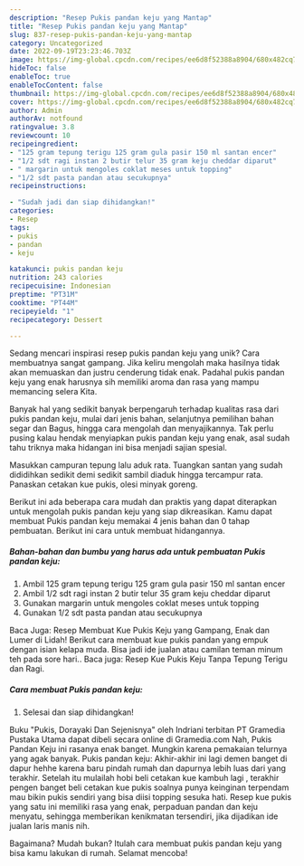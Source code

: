 ```yaml
---
description: "Resep Pukis pandan keju yang Mantap"
title: "Resep Pukis pandan keju yang Mantap"
slug: 837-resep-pukis-pandan-keju-yang-mantap
category: Uncategorized
date: 2022-09-19T23:23:46.703Z
image: https://img-global.cpcdn.com/recipes/ee6d8f52388a8904/680x482cq70/pukis-pandan-keju-foto-resep-utama.jpg
hideToc: false
enableToc: true
enableTocContent: false
thumbnail: https://img-global.cpcdn.com/recipes/ee6d8f52388a8904/680x482cq70/pukis-pandan-keju-foto-resep-utama.jpg
cover: https://img-global.cpcdn.com/recipes/ee6d8f52388a8904/680x482cq70/pukis-pandan-keju-foto-resep-utama.jpg
author: Admin
authorAv: notfound
ratingvalue: 3.8
reviewcount: 10
recipeingredient:
- "125 gram tepung terigu 125 gram gula pasir 150 ml santan encer"
- "1/2 sdt ragi instan 2 butir telur 35 gram keju cheddar diparut"
- " margarin untuk mengoles coklat meses untuk topping"
- "1/2 sdt pasta pandan atau secukupnya"
recipeinstructions:

- "Sudah jadi dan siap dihidangkan!"
categories:
- Resep
tags:
- pukis
- pandan
- keju

katakunci: pukis pandan keju 
nutrition: 243 calories
recipecuisine: Indonesian
preptime: "PT31M"
cooktime: "PT44M"
recipeyield: "1"
recipecategory: Dessert

---
```





Sedang mencari inspirasi resep pukis pandan keju yang unik? Cara membuatnya sangat gampang. Jika keliru mengolah maka hasilnya tidak akan memuaskan dan justru cenderung tidak enak. Padahal pukis pandan keju yang enak harusnya sih memiliki aroma dan rasa yang mampu memancing selera Kita.





Banyak hal yang sedikit banyak berpengaruh terhadap kualitas rasa dari pukis pandan keju, mulai dari jenis bahan, selanjutnya pemilihan bahan segar dan Bagus, hingga cara mengolah dan menyajikannya. Tak perlu pusing kalau hendak menyiapkan pukis pandan keju yang enak,      asal sudah tahu triknya maka hidangan ini bisa menjadi sajian spesial.














Masukkan campuran tepung lalu aduk rata. Tuangkan santan yang sudah dididihkan sedikit demi sedikit sambil diaduk hingga tercampur rata. Panaskan cetakan kue pukis, olesi minyak goreng.






Berikut ini ada beberapa cara mudah dan praktis yang dapat diterapkan untuk mengolah pukis pandan keju yang siap dikreasikan. Kamu dapat membuat Pukis pandan keju memakai 4 jenis bahan dan 0 tahap pembuatan. Berikut ini cara untuk membuat hidangannya.

<!--inarticleads1-->

##### Bahan-bahan dan bumbu yang harus ada untuk pembuatan Pukis pandan keju:

1. Ambil 125 gram tepung terigu 125 gram gula pasir 150 ml santan encer
1. Ambil 1/2 sdt ragi instan 2 butir telur 35 gram keju cheddar diparut
1. Gunakan  margarin untuk mengoles coklat meses untuk topping
1. Gunakan 1/2 sdt pasta pandan atau secukupnya


Baca Juga: Resep Membuat Kue Pukis Keju yang Gampang, Enak dan Lumer di Lidah! Berikut cara membuat kue pukis pandan yang empuk dengan isian kelapa muda. Bisa jadi ide jualan atau camilan teman minum teh pada sore hari.. Baca juga: Resep Kue Pukis Keju Tanpa Tepung Terigu dan Ragi. 

<!--inarticleads2-->

##### Cara membuat Pukis pandan keju:


1. Selesai dan siap dihidangkan!

Buku &#34;Pukis, Dorayaki Dan Sejenisnya&#34; oleh Indriani terbitan PT Gramedia Pustaka Utama dapat dibeli secara online di Gramedia.com Nah, Pukis Pandan Keju ini rasanya enak banget. Mungkin karena pemakaian telurnya yang agak banyak. Pukis pandan keju: Akhir-akhir ini lagi demen banget di dapur hehhe karena baru pindah rumah dan dapurnya lebih luas dari yang terakhir. Setelah itu mulailah hobi beli cetakan kue kambuh lagi , terakhir pengen banget beli cetakan kue pukis soalnya punya keinginan terpendam mau bikin pukis sendiri yang bisa diisi topping sesuka hati. Resep kue pukis yang satu ini memiliki rasa yang enak, perpaduan pandan dan keju menyatu, sehingga memberikan kenikmatan tersendiri, jika dijadikan ide jualan laris manis nih. 

Bagaimana? Mudah bukan? Itulah cara membuat pukis pandan keju yang bisa kamu lakukan di rumah. Selamat mencoba!
